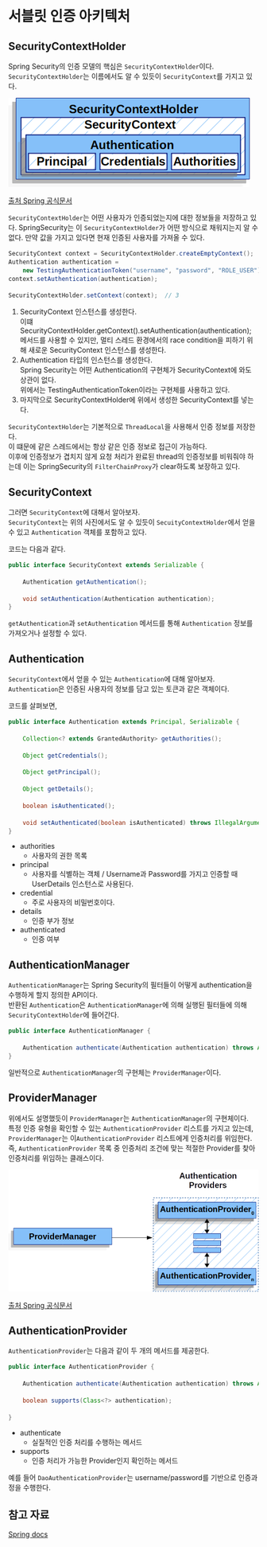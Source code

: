 # 서블릿 인증 아키텍처

## SecurityContextHolder
Spring Security의 인증 모델의 핵심은 `SecurityContextHolder`이다.
`SecurityContextHolder`는 이름에서도 알 수 있듯이 `SecurityContext`를 가지고 있다.

![](./img/2022-10-24-15-09-39.png)

[출처 Spring 공식문서](https://docs.spring.io/spring-security/reference/servlet/authentication/architecture.html)

`SecurityContextHolder`는 어떤 사용자가 인증되었는지에 대한 정보들을 저장하고 있다. SpringSecurity는 이 `SecurityContextHolder`가 어떤 방식으로 채워지는지 알 수 없다. 만약 값을 가지고 있다면 현재 인증된 사용자를 가져올 수 있다.

```java
SecurityContext context = SecurityContextHolder.createEmptyContext();  // 1
Authentication authentication = 
    new TestingAuthenticationToken("username", "password", "ROLE_USER"); // 2
context.setAuthentication(authentication);

SecurityContextHolder.setContext(context);  // 3
```

1. SecurityContext 인스턴스를 생성한다. <br>
    이떄 SecurityContextHolder.getContext().setAuthentication(authentication); 메서드를 사용할 수 있지만, 멀티 스레드 환경에서의 race condition을 피하기 위해 새로운 SecurityContext 인스턴스를 생성한다.
2. Authentication 타입의 인스턴스를 생성한다. <br>
    Spring Security는 어떤 Authentication의 구현체가 SecurityContext에 와도 상관이 없다.<br>
    위에서는 TestingAuthenticationToken이라는 구현체를 사용하고 있다.
3. 마지막으로 SecurityContextHolder에 위에서 생성한 SecurityContext를 넣는다.

`SecurityContextHolder`는 기본적으로 `ThreadLocal`을 사용해서 인증 정보를 저장한다. <br>
이 떄문에 같은 스레드에서는 항상 같은 인증 정보로 접근이 가능하다. <br>
이후에 인증정보가 겹치지 않게 요청 처리가 완료된 thread의 인증정보를 비워줘야 하는데 이는 SpringSecurity의 `FilterChainProxy`가 clear하도록 보장하고 있다.

## SecurityContext
그러면 `SecurityContext`에 대해서 알아보자.<br>
`SecurityContext`는 위의 사진에서도 알 수 있듯이 `SecuityContextHolder`에서 얻을 수 있고 `Authentication` 객체를 포함하고 있다.

코드는 다음과 같다.
```java
public interface SecurityContext extends Serializable {

	Authentication getAuthentication();

	void setAuthentication(Authentication authentication);
}
```
`getAuthentication`과 `setAuthentication` 메서드를 통해 `Authentication` 정보를 가져오거나 설정할 수 있다.

## Authentication
`SecurityContext`에서 얻을 수 있는 `Authentication`에 대해 알아보자.<br>
`Authentication`은 인증된 사용자의 정보를 담고 있는 토큰과 같은 객체이다. 

코드를 살펴보면,
```java
public interface Authentication extends Principal, Serializable {

    Collection<? extends GrantedAuthority> getAuthorities();

    Object getCredentials();

	Object getPrincipal();
    
    Object getDetails();

	boolean isAuthenticated();

    void setAuthenticated(boolean isAuthenticated) throws IllegalArgumentException;
}
```

- authorities
    - 사용자의 권한 목록
- principal
    - 사용자를 식별하는 객체 / Username과 Password를 가지고 인증할 때 UserDetails 인스턴스로 사용된다.
- credential
    - 주로 사용자의 비밀번호이다. 
- details
    - 인증 부가 정보
- authenticated
    - 인증 여부

## AuthenticationManager
`AuthenticationManager`는 Spring Security의 필터들이 어떻게 authentication을 수행하게 할지 정의한 API이다.<br>
반환된 `Authentication`은 `AuthenticationManager`에 의해 실행된 필터들에 의해 `SecurityContextHolder`에 들어간다.

```java
public interface AuthenticationManager {

	Authentication authenticate(Authentication authentication) throws AuthenticationException;
}
```

일반적으로 `AuthenticationManager`의 구현체는 `ProviderManager`이다.

## ProviderManager
위에서도 설명했듯이 `ProviderManager`는 `AuthenticationManager`의 구현체이다.<br>
특정 인증 유형을 확인할 수 있는 `AuthenticationProvider` 리스트를 가지고 있는데, `ProviderManager`는 이`AuthenticationProvider` 리스트에게 인증처리를 위임한다. 즉, `AuthenticationProvider` 목록 중 인증처리 조건에 맞는 적절한 Provider를 찾아 인증처리를 위임하는 클래스이다.

![](./img/2022-10-24-21-27-35.png)

[출처 Spring 공식문서](https://docs.spring.io/spring-security/reference/servlet/authentication/architecture.html)

## AuthenticationProvider
`AuthenticationProvider`는 다음과 같이 두 개의 메서드를 제공한다.

```JAVA
public interface AuthenticationProvider {

	Authentication authenticate(Authentication authentication) throws AuthenticationException;

	boolean supports(Class<?> authentication);

}
```

- authenticate
    - 실질적인 인증 처리를 수행하는 메서드
- supports
    - 인증 처리가 가능한 Provider인지 확인하는 메서드

예를 들어 `DaoAuthenticationProvider`는 username/password를 기반으로 인증과정을 수행한다.

## 참고 자료

[Spring docs](https://docs.spring.io/spring-security/reference/servlet/authentication/architecture.html)